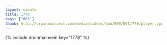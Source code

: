 ```yaml
--- 
layout: sieutv
title: 1778
tags: ["001"]
thumb: http://drainmainvein.com/media/videos/tmb/000/001/778/player.jpg
---
```

{% include drainmainvein key="1778" %} 
